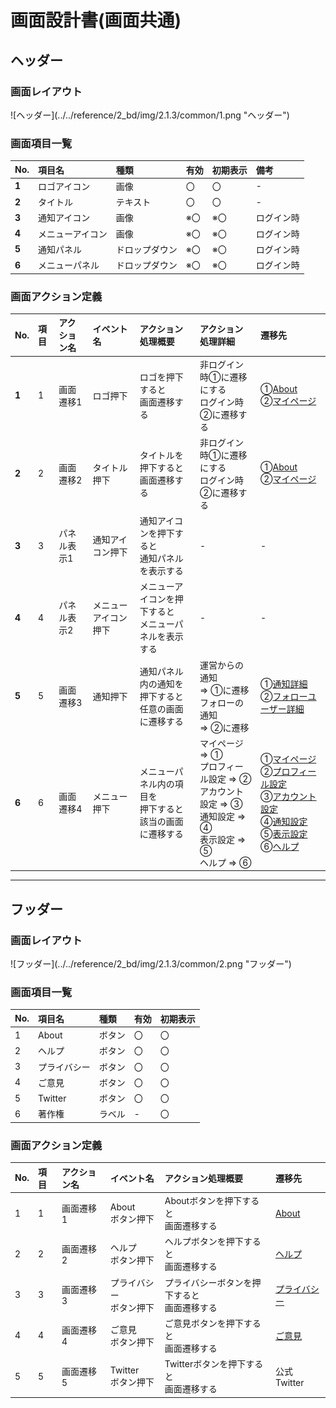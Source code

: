 # 画面設計書(画面共通)

## ヘッダー

### 画面レイアウト

<span  id="images">
![ヘッダー](../../reference/2_bd/img/2.1.3/common/1.png "ヘッダー")
</span>


### 画面項目一覧

|  No.  | 項目名           |      種類      | 有効 | 初期表示 |    備考    |
| :--- | :--------------- | :------------ | :-- | :------ | :-------- |
| **1** | ロゴアイコン     |      画像      |  〇  |    〇    |     -      |
| **2** | タイトル         |    テキスト    |  〇  |    〇    |     -      |
| **3** | 通知アイコン     |      画像      | ※〇  |   ※〇    | ログイン時 |
| **4** | メニューアイコン |      画像      | ※〇  |   ※〇    | ログイン時 |
| **5** | 通知パネル       | ドロップダウン | ※〇  |   ※〇    | ログイン時 |
| **6** | メニューパネル   | ドロップダウン | ※〇  |   ※〇    | ログイン時 |

### 画面アクション定義

| No.  | 項目 | アクション名 |  イベント名  |        アクション処理概要        |       アクション処理詳細       |   遷移先   |
| :-- | :---------- | :----------- | :------------------------------- | :--- | :--------- | :--- |
| **1** |  1  |  画面遷移1   |   ロゴ押下   |   ロゴを押下すると<br>画面遷移する   | 非ログイン時①に遷移にする<br>ログイン時②に遷移する |   ①[About](./sc1.html)<br>②[マイページ](./sc2.1.html)   |
|  **2**  |  2  |  画面遷移2   | タイトル押下 | タイトルを押下すると<br>画面遷移する | 非ログイン時①に遷移にする<br>ログイン時②に遷移する | ①[About](./sc1.html)<br>②[マイページ](./sc2.1.html) |
| **3** | 3 | パネル表示1 | 通知アイコン押下 | 通知アイコンを押下すると<br>通知パネルを表示する | - | - |
| **4** | 4 | パネル表示2 | メニューアイコン押下 | メニューアイコンを押下すると<br>メニューパネルを表示する | - | - |
| **5** | 5 | 画面遷移3 | 通知押下 | 通知パネル内の通知を<br/>押下すると<br>任意の画面に遷移する | 運営からの通知<br>⇒ ①に遷移<br>フォローの通知<br>⇒ ②に遷移 | ①[通知詳細](./sc7.html)<br>②[フォローユーザー詳細](./sc2.1.html) |
| **6** | 6 | 画面遷移4 | メニュー押下 | メニューパネル内の項目を<br>押下すると<br>該当の画面に遷移する | マイページ ⇒ ①<br>プロフィール設定 ⇒ ②<br/>アカウント設定 ⇒ ③<br/>通知設定 ⇒ ④<br/>表示設定 ⇒ ⑤<br/>ヘルプ ⇒ ⑥ | ①[マイページ](./sc2.1.html)<br>②[プロフィール設定](./sc8.1.html)<br>③[アカウント設定](./sc8.2.html)<br/>④[通知設定](./sc8.3.html)<br/>⑤[表示設定](./sc8.4.html)<br/>⑥[ヘルプ](./sc9.html) |



***

## フッダー

### 画面レイアウト

<span  id="images">
![フッダー](../../reference/2_bd/img/2.1.3/common/2.png "フッダー")
</span>


### 画面項目一覧

| No.  |    項目名    |  種類  | 有効 | 初期表示 |
| :-- | :---------- | :---- | :-- | :------ |
|  1   |    About     | ボタン |  〇  |    〇    |
|  2   |    ヘルプ    | ボタン |  〇  |    〇    |
|  3   | プライバシー | ボタン |  〇  |    〇    |
|  4   |    ご意見    | ボタン |  〇  |    〇    |
|  5   |   Twitter    | ボタン |  〇  |    〇    |
|  6   |    著作権    | ラベル |  -   |    〇    |

### 画面アクション定義

|No.|項目|アクション名|イベント名|アクション処理概要|遷移先|
|:-|:-|:-|:-|:-|:-|
|1|1|画面遷移1|About<br>ボタン押下|Aboutボタンを押下すると<br>画面遷移する|[About](./sc1.html)|
|2|2|画面遷移2|ヘルプ<br/>ボタン押下|ヘルプボタンを押下すると<br/>画面遷移する|[ヘルプ](./sc9.html)|
|3|3|画面遷移3|プライバシー<br/>ボタン押下|プライバシーボタンを押下すると<br/>画面遷移する|[プライバシー](./sc11.html)|
|4|4|画面遷移4|ご意見<br/>ボタン押下|ご意見ボタンを押下すると<br/>画面遷移する|[ご意見](./sc12.html)|
|5|5|画面遷移5|Twitter<br/>ボタン押下|Twitterボタンを押下すると<br/>画面遷移する|公式Twitter|

